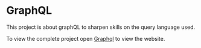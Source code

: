 # GraphQL

This project is about graphQL to sharpen skills on the query language used.

To view the complete project  open [Graphql](https://aaron-ochieng.github.io/graphql/) to view the website.


